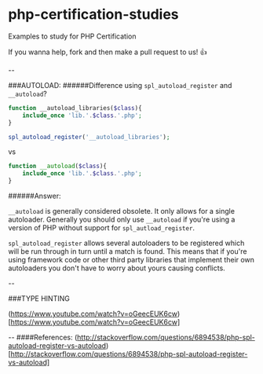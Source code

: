 php-certification-studies
=========================

Examples to study for PHP Certification

If you wanna help, fork and then make a pull request to us!
:thumbsup:

--

###AUTOLOAD:
######Difference using `spl_autoload_register` and `__autoload`?

```php
function __autoload_libraries($class){
    include_once 'lib.'.$class.'.php';
}

spl_autoload_register('__autoload_libraries');
```

vs

```php
function __autoload($class){
    include_once 'lib.'.$class.'.php';
}
```

######Answer:

`__autoload` is generally considered obsolete. It only allows for a single autoloader.
Generally you should only use `__autoload` if you're using a version of PHP without support for `spl_autload_register`.

`spl_autoload_register` allows several autoloaders to be registered which will be run through in turn until a match is
found. This means that if you're using framework code or other third party libraries that implement their own
autoloaders you don't have to worry about yours causing conflicts.

--

###TYPE HINTING

(https://www.youtube.com/watch?v=oGeecEUK6cw)[https://www.youtube.com/watch?v=oGeecEUK6cw]

--
####References:
(http://stackoverflow.com/questions/6894538/php-spl-autoload-register-vs-autoload)[http://stackoverflow.com/questions/6894538/php-spl-autoload-register-vs-autoload]

